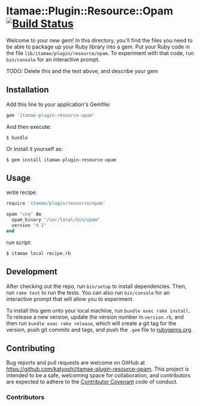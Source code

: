 # Itamae::Plugin::Resource::Opam [![Build Status](https://travis-ci.org/katsyoshi/itamae-plugin-resource-opam.svg?branch=master)](https://travis-ci.org/katsyoshi/itamae-plugin-resource-opam)

Welcome to your new gem! In this directory, you'll find the files you need to be able to package up your Ruby library into a gem. Put your Ruby code in the file `lib/itamae/plugin/resource/opam`. To experiment with that code, run `bin/console` for an interactive prompt.

TODO: Delete this and the text above, and describe your gem

## Installation

Add this line to your application's Gemfile:

```ruby
gem 'itamae-plugin-resource-opam'
```

And then execute:

    $ bundle

Or install it yourself as:

    $ gem install itamae-plugin-resource-opam

## Usage

write recipe:
```ruby
require 'itamae/plugin/resource/opam'

opam "coq" do
  opam_binary "/usr/local/bin/opam"
  version "4.1"
end
```

run script:
```console
$ itamae local recipe.rb
```

## Development

After checking out the repo, run `bin/setup` to install dependencies. Then, run `rake test` to run the tests. You can also run `bin/console` for an interactive prompt that will allow you to experiment.

To install this gem onto your local machine, run `bundle exec rake install`. To release a new version, update the version number in `version.rb`, and then run `bundle exec rake release`, which will create a git tag for the version, push git commits and tags, and push the `.gem` file to [rubygems.org](https://rubygems.org).

## Contributing

Bug reports and pull requests are welcome on GitHub at https://github.com/katyoshi/itamae-plugin-resource-opam. This project is intended to be a safe, welcoming space for collaboration, and contributors are expected to adhere to the [Contributor Covenant](contributor-covenant.org) code of conduct.

### Contributors

